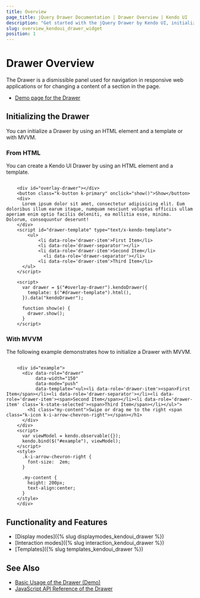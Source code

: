 ```yaml
---
title: Overview
page_title: jQuery Drawer Documentation | Drawer Overview | Kendo UI
description: "Get started with the jQuery Drawer by Kendo UI, initialize single or multiple buttons, and reference existing Button instances."
slug: overview_kendoui_drawer_widget
position: 1
---
```


# Drawer Overview

The Drawer is a dismissible panel used for navigation in responsive web applications or for changing a content of a section in the page.

* [Demo page for the Drawer](https://demos.telerik.com/kendo-ui/drawer/index)

## Initializing the Drawer

You can initialize a Drawer by using an HTML element and a template or with MVVM.

### From HTML

You can create a Kendo UI Drawer by using an HTML element and a template.

```dojo

    <div id="overlay-drawer"></div>
    <button class="k-button k-primary" onclick="show()">Show</button>
    <div>
      Lorem ipsum dolor sit amet, consectetur adipisicing elit. Eum doloribus illum earum itaque, numquam nesciunt voluptas officiis ullam aperiam enim optio facilis deleniti, ea mollitia esse, minima. Dolorum, consequuntur deserunt!
    </div>
    <script id="drawer-template" type="text/x-kendo-template">
  		<ul>
     		<li data-role='drawer-item'>First Item</li>
     		<li data-role='drawer-separator'></li>
     		<li data-role='drawer-item'>Second Item</li>
 	 	 	  <li data-role='drawer-separator'></li>
     		<li data-role='drawer-item'>Third Item</li>
      </ul>
    </script>

    <script>
      var drawer = $("#overlay-drawer").kendoDrawer({
        template: $("#drawer-template").html(),
      }).data("kendoDrawer");

      function show(e) {
        drawer.show();
      }
    </script>
```

### With MVVM

The following example demonstrates how to initialize a Drawer with MVVM.

```dojo

    <div id="example">
      <div data-role="drawer"
           data-width="150"
           data-mode="push"
           data-template="<ul><li data-role='drawer-item'><span>First Item</span></li><li data-role='drawer-separator'></li><li data-role='drawer-item'><span>Second Item</span></li><li data-role='drawer-item' class='k-state-selected'><span>Third Item</span></li></ul>">
        <h1 class="my-content">Swipe or drag me to the right <span class="k-icon k-i-arrow-chevron-right"></span></h1>
      </div>
    </div>
    <script>
      var viewModel = kendo.observable({});
      kendo.bind($("#example"), viewModel);
    </script>
    <style>
      .k-i-arrow-chevron-right {
        font-size:  2em;
      }

      .my-content {
        height: 200px;
        text-align:center;
      }
    </style>
    </div>
```

## Functionality and Features

* [Display modes]({% slug displaymodes_kendoui_drawer %})
* [Interaction modes]({% slug interaction_kendoui_drawer %})
* [Templates]({% slug templates_kendoui_drawer %})

## See Also

* [Basic Usage of the Drawer (Demo)](https://demos.telerik.com/kendo-ui/drawer/index)
* [JavaScript API Reference of the Drawer](/api/javascript/ui/drawer)
